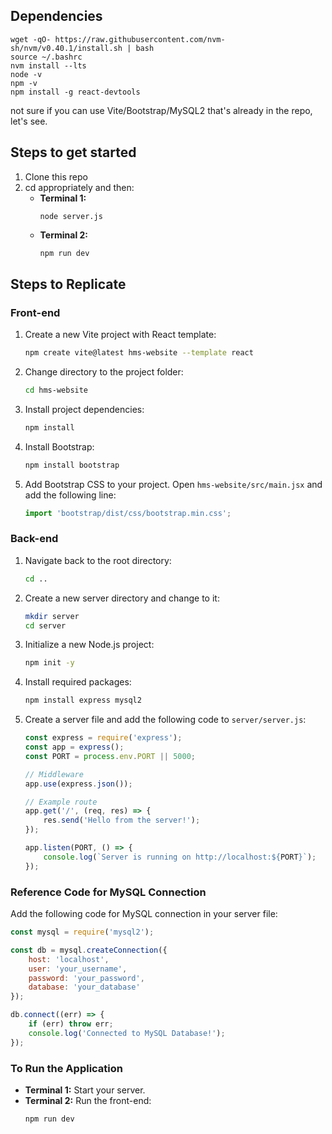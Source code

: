 ## Dependencies
```
wget -qO- https://raw.githubusercontent.com/nvm-sh/nvm/v0.40.1/install.sh | bash
source ~/.bashrc
nvm install --lts
node -v
npm -v
npm install -g react-devtools
```

not sure if you can use Vite/Bootstrap/MySQL2 that's already in the repo, let's see.

## Steps to get started
1. Clone this repo
2. cd appropriately and then:
   - **Terminal 1:**
     ```
     node server.js
     ```
   - **Terminal 2:**
     ```bash
     npm run dev
     ```

## Steps to Replicate

### Front-end

1. Create a new Vite project with React template:
   ```bash
   npm create vite@latest hms-website --template react
   ```

2. Change directory to the project folder:
   ```bash
   cd hms-website
   ```

3. Install project dependencies:
   ```bash
   npm install
   ```

4. Install Bootstrap:
   ```bash
   npm install bootstrap
   ```

5. Add Bootstrap CSS to your project. Open `hms-website/src/main.jsx` and add the following line:
   ```javascript
   import 'bootstrap/dist/css/bootstrap.min.css';
   ```

### Back-end

1. Navigate back to the root directory:
   ```bash
   cd ..
   ```

2. Create a new server directory and change to it:
   ```bash
   mkdir server
   cd server
   ```

3. Initialize a new Node.js project:
   ```bash
   npm init -y
   ```

4. Install required packages:
   ```bash
   npm install express mysql2
   ```

5. Create a server file and add the following code to `server/server.js`:
   ```javascript
   const express = require('express');
   const app = express();
   const PORT = process.env.PORT || 5000;

   // Middleware
   app.use(express.json());

   // Example route
   app.get('/', (req, res) => {
       res.send('Hello from the server!');
   });

   app.listen(PORT, () => {
       console.log(`Server is running on http://localhost:${PORT}`);
   });
   ```

### Reference Code for MySQL Connection

Add the following code for MySQL connection in your server file:
```javascript
const mysql = require('mysql2');

const db = mysql.createConnection({
    host: 'localhost',
    user: 'your_username',
    password: 'your_password',
    database: 'your_database'
});

db.connect((err) => {
    if (err) throw err;
    console.log('Connected to MySQL Database!');
});
```

### To Run the Application

- **Terminal 1:** Start your server.
- **Terminal 2:** Run the front-end:
  ```bash
  npm run dev
  ```
